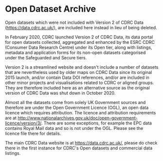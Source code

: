# Open Dataset Archive

Open datasets which were not included with Version 2 of CDRC Data (https://data.cdrc.ac.uk/), are included here instead in lieu of being deleted.

In February 2020, CDRC launched Version 2 of CDRC Data, its data portal for open datasets collected, aggregated and enhanced by the ESRC CDRC (Consumer Data Research Centre) under its Open tier, along with listings, metadata and application forms for its non-open datasets categorised under the Safeguarded and Secure tiers.

Version 2 is a streamlined website and doesn't include a number of datasets that are nevertheless used by older maps on CDRC Data since its original 2015 launch, and/or contain Data DOI references, and/or are included in other minor projects and visualisations related to CDRC or aligned groups. They are therefore included here as an alternative source as the original version of CDRC Data was shut down in October 2020. 

Almost all the datasets come from solely UK Government sources and therefore are under the Open Government Licence (OGL), an open data licence which requires attribution. The licence and attribution requirements are at http://www.nationalarchives.gov.uk/doc/open-government-licence/version/3/. There are some exceptions, for example the EPC data contains Royal Mail data and so is not under the OGL. Please see the licence file there for details.

The main CDRC Data website is at https://data.cdrc.ac.uk/, please do check there in the first instance for CDRC's Open datasets and commercial data listings.

